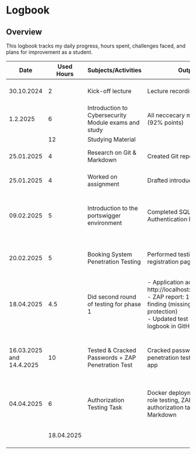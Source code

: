 # Logbook

## Overview
This logbook tracks my daily progress, hours spent, challenges faced, and plans for improvement as a student.

| Date       | Used Hours | Subjects/Activities     | Output               | Challenges Faced               | Next Steps                |
|------------|------------|-------------------------|----------------------|--------------------------------|---------------------------|
| 30.10.2024 | 2          | Kick-off lecture        | Lecture recording    | Understanding project goals    | Review project slides     |
|   1.2.2025 | 6          | Introduction to Cybersecurity Module exams and study | All neccecary modules done (92% points) | 
|  | 12        | Studying Material | 
| 25.01.2025 | 4         | Research on Git & Markdown | Created Git repo    | no challences       | Practice with examples    
| 25.01.2025 | 4          | Worked on assignment    | Drafted introduction | no challences   | Seek feedback from peers  |
| 09.02.2025 | 5          | Introduction to the portswigger environment       | Completed SQL Injection & Authentication labs | Difficulty with payload crafting | Review results and try additional attack types |
| 20.02.2025 | 5          | Booking System Penetration Testing           | Performed testing on registration page     | Application flaws, weak password handling, XSS vulnerabilities | Send assignment                       |
| 18.04.2025 | 4.5        | Did second round of testing for phase 1 | - Application accessible at http://localhost:8000/register<br>- ZAP report: 1 Medium-risk finding (missing CSRF protection)<br>- Updated test report and logbook in GitHub repository | no challences | submit work|
| 16.03.2025 and 14.4.2025 | 10 | Tested & Cracked Passwords + ZAP Penetration Test| Cracked passwords and did penetration test for updated app | - Needed to increase ram in vb for Hashcat difficulty cracking some passwords|Send Task with cracked passwords and links|
| 04.04.2025 | 6          | Authorization Testing Task      | Docker deployment, manual role testing, ZAP scan, authorization table in Markdown | ZAP alerts interpretation, verifying role access boundaries         |  submit
|| 18.04.2025               | ||4.5        | GDPR Compliance Review                                    | Deployed Phase 4 application; created `privacypolicy.md`, `termsofservice.md`, and `cookiepolicy.md`; completed GDPR checklist; updated Access Control Matrix; documented findings in logbook | No challenges                                 | Verify CSRF protection implementation      |





